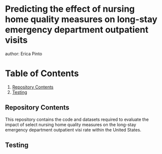 # Predicting the effect of nursing home quality measures on long-stay emergency department outpatient visits 
author: Erica Pinto 

# Table of Contents
1. [Repository Contents](#Repository_Contents)
2. [Testing](#Something_else)

## Repository Contents
This repository contains the code and datasets required to evaluate the impact of select nursing home quality measures on the long-stay emergency department outpatient visi rate within the United States. 

## Testing
